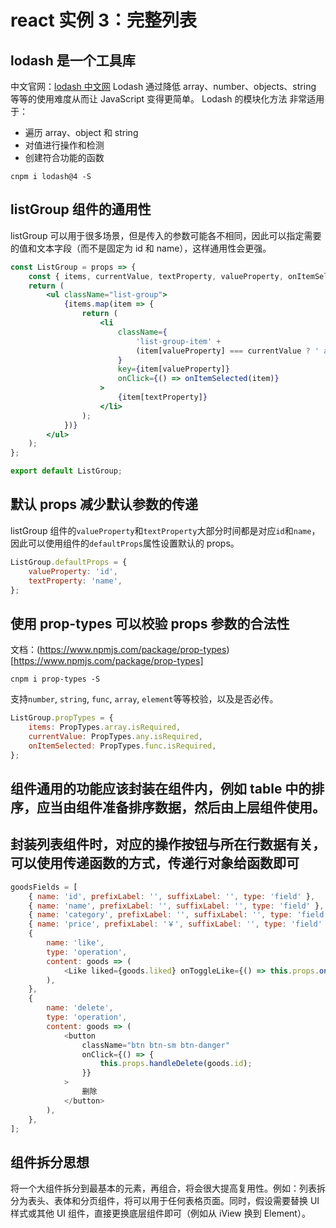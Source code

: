 # react 实例 3：完整列表

## lodash 是一个工具库

中文官网：[lodash 中文网](https://www.lodashjs.com)
Lodash 通过降低 array、number、objects、string 等等的使用难度从而让 JavaScript 变得更简单。 Lodash 的模块化方法 非常适用于：

-   遍历 array、object 和 string
-   对值进行操作和检测
-   创建符合功能的函数

```shell
cnpm i lodash@4 -S
```

## listGroup 组件的通用性

listGroup 可以用于很多场景，但是传入的参数可能各不相同，因此可以指定需要的值和文本字段（而不是固定为 id 和 name），这样通用性会更强。

```jsx
const ListGroup = props => {
	const { items, currentValue, textProperty, valueProperty, onItemSelected } = props;
	return (
		<ul className="list-group">
			{items.map(item => {
				return (
					<li
						className={
							'list-group-item' +
							(item[valueProperty] === currentValue ? ' active' : '')
						}
						key={item[valueProperty]}
						onClick={() => onItemSelected(item)}
					>
						{item[textProperty]}
					</li>
				);
			})}
		</ul>
	);
};

export default ListGroup;
```

## 默认 props 减少默认参数的传递

listGroup 组件的`valueProperty`和`textProperty`大部分时间都是对应`id`和`name`，因此可以使用组件的`defaultProps`属性设置默认的 props。

```js
ListGroup.defaultProps = {
	valueProperty: 'id',
	textProperty: 'name',
};
```

## 使用 prop-types 可以校验 props 参数的合法性

文档：(https://www.npmjs.com/package/prop-types)[https://www.npmjs.com/package/prop-types]

```shell
cnpm i prop-types -S
```

支持`number`, `string`, `func`, `array`, `element`等等校验，以及是否必传。

```js
ListGroup.propTypes = {
	items: PropTypes.array.isRequired,
	currentValue: PropTypes.any.isRequired,
	onItemSelected: PropTypes.func.isRequired,
};
```

## 组件通用的功能应该封装在组件内，例如 table 中的排序，应当由组件准备排序数据，然后由上层组件使用。

## 封装列表组件时，对应的操作按钮与所在行数据有关，可以使用传递函数的方式，传递行对象给函数即可

```js
goodsFields = [
	{ name: 'id', prefixLabel: '', suffixLabel: '', type: 'field' },
	{ name: 'name', prefixLabel: '', suffixLabel: '', type: 'field' },
	{ name: 'category', prefixLabel: '', suffixLabel: '', type: 'field' },
	{ name: 'price', prefixLabel: '￥', suffixLabel: '', type: 'field' },
	{
		name: 'like',
		type: 'operation',
		content: goods => (
			<Like liked={goods.liked} onToggleLike={() => this.props.onToggleLike(goods)}></Like>
		),
	},
	{
		name: 'delete',
		type: 'operation',
		content: goods => (
			<button
				className="btn btn-sm btn-danger"
				onClick={() => {
					this.props.handleDelete(goods.id);
				}}
			>
				删除
			</button>
		),
	},
];
```

## 组件拆分思想

将一个大组件拆分到最基本的元素，再组合，将会很大提高复用性。例如：列表拆分为表头、表体和分页组件，将可以用于任何表格页面。同时，假设需要替换 UI 样式或其他 UI 组件，直接更换底层组件即可（例如从 iView 换到 Element）。
